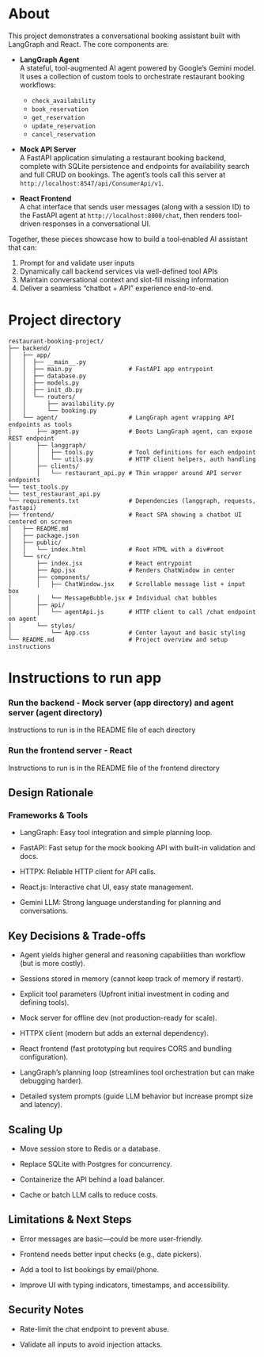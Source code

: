 # About

This project demonstrates a conversational booking assistant built with LangGraph and React. The core components are:

- **LangGraph Agent**  
  A stateful, tool-augmented AI agent powered by Google’s Gemini model. It uses a collection of custom tools to orchestrate restaurant booking workflows:
  - `check_availability`  
  - `book_reservation`  
  - `get_reservation`  
  - `update_reservation`  
  - `cancel_reservation`

- **Mock API Server**  
  A FastAPI application simulating a restaurant booking backend, complete with SQLite persistence and endpoints for availability search and full CRUD on bookings. The agent’s tools call this server at `http://localhost:8547/api/ConsumerApi/v1`.

- **React Frontend**  
  A chat interface that sends user messages (along with a session ID) to the FastAPI agent at `http://localhost:8000/chat`, then renders tool-driven responses in a conversational UI.

Together, these pieces showcase how to build a tool‐enabled AI assistant that can:
1. Prompt for and validate user inputs  
2. Dynamically call backend services via well-defined tool APIs  
3. Maintain conversational context and slot-fill missing information  
4. Deliver a seamless “chatbot + API” experience end-to-end.  


# Project directory
```
restaurant-booking-project/
├── backend/
│   ├── app/
│   │  ├── __main__.py
│   │  ├── main.py                # FastAPI app entrypoint
│   │  ├── database.py
│   │  ├── models.py
│   │  ├── init_db.py
│   │  └── routers/
│   │      ├── availability.py
│   │      └── booking.py
│   └── agent/                    # LangGraph agent wrapping API endpoints as tools
│       ├── agent.py              # Boots LangGraph agent, can expose REST endpoint
│       ├── langgraph/
│       │   ├── tools.py          # Tool definitions for each endpoint
│       │   └── utils.py          # HTTP client helpers, auth handling
│       ├── clients/
│       │   └── restaurant_api.py # Thin wrapper around API server endpoints
└── test_tools.py              
└── test_restaurant_api.py              
└── requirements.txt              # Dependencies (langgraph, requests, fastapi)
├── frontend/                     # React SPA showing a chatbot UI centered on screen
│   ├── README.md
│   ├── package.json
│   ├── public/
│   │   └── index.html            # Root HTML with a div#root
│   └── src/
│       ├── index.jsx             # React entrypoint
│       ├── App.jsx               # Renders ChatWindow in center
│       ├── components/
│       │   ├── ChatWindow.jsx    # Scrollable message list + input box
│       │   └── MessageBubble.jsx # Individual chat bubbles
│       ├── api/
│       │   └── agentApi.js       # HTTP client to call /chat endpoint on agent
│       └── styles/
│           └── App.css           # Center layout and basic styling
└── README.md                     # Project overview and setup instructions
```

# Instructions to run app
### Run the backend - Mock server (app directory) and agent server (agent directory)
Instructions to run is in the README file of each directory

### Run the frontend server - React
Instructions to run is in the README file of the frontend directory


## Design Rationale
### Frameworks & Tools

* LangGraph: Easy tool integration and simple planning loop.

* FastAPI: Fast setup for the mock booking API with built-in validation and docs.

* HTTPX: Reliable HTTP client for API calls.

* React.js: Interactive chat UI, easy state management.

* Gemini LLM: Strong language understanding for planning and conversations.

## Key Decisions & Trade-offs
* Agent yields higher general and reasoning capabilities than workflow (but is more costly).

* Sessions stored in memory (cannot keep track of memory if restart).

* Explicit tool parameters (Upfront initial investment in coding and defining tools).

* Mock server for offline dev (not production-ready for scale).
  
* HTTPX client (modern but adds an external dependency).

* React frontend (fast prototyping but requires CORS and bundling configuration).

* LangGraph’s planning loop (streamlines tool orchestration but can make debugging harder).

* Detailed system prompts (guide LLM behavior but increase prompt size and latency).

## Scaling Up

* Move session store to Redis or a database.

* Replace SQLite with Postgres for concurrency.

* Containerize the API behind a load balancer.

* Cache or batch LLM calls to reduce costs.

## Limitations & Next Steps

* Error messages are basic—could be more user-friendly.

* Frontend needs better input checks (e.g., date pickers).

* Add a tool to list bookings by email/phone.

* Improve UI with typing indicators, timestamps, and accessibility.

## Security Notes

* Rate-limit the chat endpoint to prevent abuse.

* Validate all inputs to avoid injection attacks.

```
